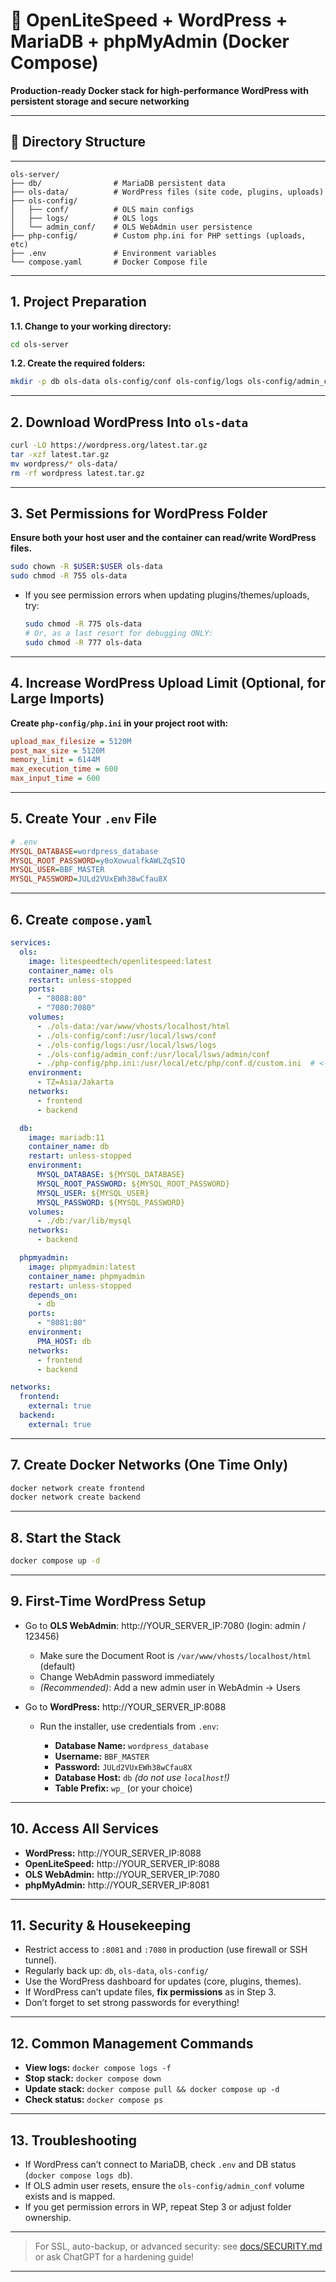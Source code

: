 # 🚀 OpenLiteSpeed + WordPress + MariaDB + phpMyAdmin (Docker Compose)

**Production-ready Docker stack for high-performance WordPress with persistent storage and secure networking**


---

## 📂 Directory Structure

---

```
ols-server/
├── db/                # MariaDB persistent data
├── ols-data/          # WordPress files (site code, plugins, uploads)
├── ols-config/
│   ├── conf/          # OLS main configs
│   ├── logs/          # OLS logs
│   └── admin_conf/    # OLS WebAdmin user persistence
├── php-config/        # Custom php.ini for PHP settings (uploads, etc)
├── .env               # Environment variables
└── compose.yaml       # Docker Compose file
```

---

## 1. Project Preparation

**1.1. Change to your working directory:**

```bash
cd ols-server
```

**1.2. Create the required folders:**

```bash
mkdir -p db ols-data ols-config/conf ols-config/logs ols-config/admin_conf php-config
```

---

## 2. Download WordPress Into `ols-data`

```bash
curl -LO https://wordpress.org/latest.tar.gz
tar -xzf latest.tar.gz
mv wordpress/* ols-data/
rm -rf wordpress latest.tar.gz
```

---

## 3. Set Permissions for WordPress Folder

**Ensure both your host user and the container can read/write WordPress files.**

```bash
sudo chown -R $USER:$USER ols-data
sudo chmod -R 755 ols-data
```

* If you see permission errors when updating plugins/themes/uploads, try:

  ```bash
  sudo chmod -R 775 ols-data
  # Or, as a last resort for debugging ONLY:
  sudo chmod -R 777 ols-data
  ```

---

## 4. Increase WordPress Upload Limit (Optional, for Large Imports)

**Create `php-config/php.ini` in your project root with:**

   ```ini
   upload_max_filesize = 5120M
   post_max_size = 5120M
   memory_limit = 6144M
   max_execution_time = 600
   max_input_time = 600
   ```
---

## 5. Create Your `.env` File

```ini
# .env
MYSQL_DATABASE=wordpress_database
MYSQL_ROOT_PASSWORD=y0oXowualfkAWLZqSIQ
MYSQL_USER=BBF_MASTER
MYSQL_PASSWORD=JULd2VUxEWh38wCfau8X
```

---

## 6. Create `compose.yaml`

```yaml
services:
  ols:
    image: litespeedtech/openlitespeed:latest
    container_name: ols
    restart: unless-stopped
    ports:
      - "8088:80"
      - "7080:7080"
    volumes:
      - ./ols-data:/var/www/vhosts/localhost/html
      - ./ols-config/conf:/usr/local/lsws/conf
      - ./ols-config/logs:/usr/local/lsws/logs
      - ./ols-config/admin_conf:/usr/local/lsws/admin/conf
      - ./php-config/php.ini:/usr/local/etc/php/conf.d/custom.ini  # <--- If you did Step 4
    environment:
      - TZ=Asia/Jakarta
    networks:
      - frontend
      - backend

  db:
    image: mariadb:11
    container_name: db
    restart: unless-stopped
    environment:
      MYSQL_DATABASE: ${MYSQL_DATABASE}
      MYSQL_ROOT_PASSWORD: ${MYSQL_ROOT_PASSWORD}
      MYSQL_USER: ${MYSQL_USER}
      MYSQL_PASSWORD: ${MYSQL_PASSWORD}
    volumes:
      - ./db:/var/lib/mysql
    networks:
      - backend

  phpmyadmin:
    image: phpmyadmin:latest
    container_name: phpmyadmin
    restart: unless-stopped
    depends_on:
      - db
    ports:
      - "8081:80"
    environment:
      PMA_HOST: db
    networks:
      - frontend
      - backend

networks:
  frontend:
    external: true
  backend:
    external: true
```

---

## 7. Create Docker Networks (One Time Only)

```bash
docker network create frontend
docker network create backend
```

---

## 8. Start the Stack

```bash
docker compose up -d
```

---

## 9. First-Time WordPress Setup

* Go to **OLS WebAdmin**: http\://YOUR\_SERVER\_IP:7080  (login: admin / 123456)

  * Make sure the Document Root is `/var/www/vhosts/localhost/html` (default)
  * Change WebAdmin password immediately
  * *(Recommended)*: Add a new admin user in WebAdmin → Users
* Go to **WordPress:** http\://YOUR\_SERVER\_IP:8088

  * Run the installer, use credentials from `.env`:

    * **Database Name:** `wordpress_database`
    * **Username:** `BBF_MASTER`
    * **Password:** `JULd2VUxEWh38wCfau8X`
    * **Database Host:** `db`   *(do not use `localhost`!)*
    * **Table Prefix:** `wp_` (or your choice)

---

## 10. Access All Services

* **WordPress:**       http\://YOUR\_SERVER\_IP:8088
* **OpenLiteSpeed:**   http\://YOUR\_SERVER\_IP:8088
* **OLS WebAdmin:**    http\://YOUR\_SERVER\_IP:7080
* **phpMyAdmin:**      http\://YOUR\_SERVER\_IP:8081

---

## 11. Security & Housekeeping

* Restrict access to `:8081` and `:7080` in production (use firewall or SSH tunnel).
* Regularly back up: `db`, `ols-data`, `ols-config/`
* Use the WordPress dashboard for updates (core, plugins, themes).
* If WordPress can’t update files, **fix permissions** as in Step 3.
* Don’t forget to set strong passwords for everything!

---

## 12. Common Management Commands

* **View logs:**        `docker compose logs -f`
* **Stop stack:**       `docker compose down`
* **Update stack:**     `docker compose pull && docker compose up -d`
* **Check status:**     `docker compose ps`

---

## 13. Troubleshooting

* If WordPress can’t connect to MariaDB, check `.env` and DB status (`docker compose logs db`).
* If OLS admin user resets, ensure the `ols-config/admin_conf` volume exists and is mapped.
* If you get permission errors in WP, repeat Step 3 or adjust folder ownership.

---

> For SSL, auto-backup, or advanced security: see [docs/SECURITY.md](docs/SECURITY.md) or ask ChatGPT for a hardening guide!

---
